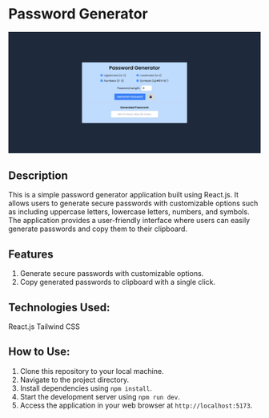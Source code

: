 # Password Generator

![Home Page](./public/PasswordGenerator.png)

## Description
This is a simple password generator application built using React.js. It allows users to generate secure passwords with customizable options such as including uppercase letters, lowercase letters, numbers, and symbols. The application provides a user-friendly interface where users can easily generate passwords and copy them to their clipboard.

## Features
1. Generate secure passwords with customizable options.
2. Copy generated passwords to clipboard with a single click.

## Technologies Used:
React.js
Tailwind CSS

## How to Use:
1. Clone this repository to your local machine.
2. Navigate to the project directory.
3. Install dependencies using `npm install`.
4. Start the development server using `npm run dev`.
5. Access the application in your web browser at `http://localhost:5173`.